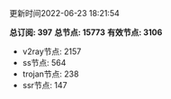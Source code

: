 更新时间2022-06-23 18:21:54

**总订阅: 397**
**总节点: 15773**
**有效节点: 3106**
- v2ray节点: 2157
- ss节点: 564
- trojan节点: 238
- ssr节点: 147
